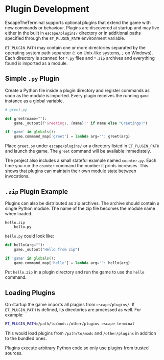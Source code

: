 # Plugin Development

EscapeTheTerminal supports optional plugins that extend the game with new commands or behaviour. Plugins are discovered at startup and may live either in the built in `escape/plugins/` directory or in additional paths specified through the `ET_PLUGIN_PATH` environment variable.

``ET_PLUGIN_PATH`` may contain one or more directories separated by the operating system path separator (``:`` on Unix-like systems, ``;`` on Windows). Each directory is scanned for ``*.py`` files and ``*.zip`` archives and everything found is imported as a module.

## Simple ``.py`` Plugin

Create a Python file inside a plugin directory and register commands as soon as the module is imported. Every plugin receives the running ``game`` instance as a global variable.

```python
# greet.py

def greet(name=""):
    game._output(f"Greetings, {name}!" if name else "Greetings!")

if 'game' in globals():
    game.command_map['greet'] = lambda arg="": greet(arg)
```

Place ``greet.py`` under ``escape/plugins/`` or a directory listed in ``ET_PLUGIN_PATH`` and launch the game. The ``greet`` command will be available immediately.

The project also includes a small stateful example named ``counter.py``. Each
time you run the ``counter`` command the number it prints increases. This shows
that plugins can maintain their own module state between invocations.

## ``.zip`` Plugin Example

Plugins can also be distributed as zip archives. The archive should contain a single Python module. The name of the zip file becomes the module name when loaded.

```text
hello.zip
    hello.py
```

`hello.py` could look like:

```python
def hello(arg=""):
    game._output("Hello from zip")

if 'game' in globals():
    game.command_map['hello'] = lambda arg="": hello(arg)
```

Put ``hello.zip`` in a plugin directory and run the game to use the ``hello`` command.

## Loading Plugins

On startup the game imports all plugins from ``escape/plugins/``. If ``ET_PLUGIN_PATH`` is defined, its directories are processed as well. For example:

```bash
ET_PLUGIN_PATH=/path/to/mods:/other/plugins escape-terminal
```

This would load plugins from ``/path/to/mods`` and ``/other/plugins`` in addition to the bundled ones.

Plugins execute arbitrary Python code so only use plugins from trusted sources.


